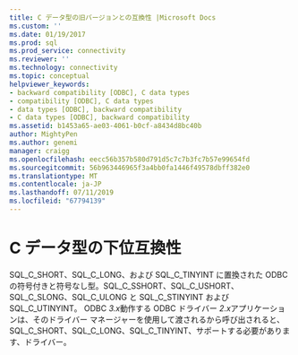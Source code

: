```yaml
---
title: C データ型の旧バージョンとの互換性 |Microsoft Docs
ms.custom: ''
ms.date: 01/19/2017
ms.prod: sql
ms.prod_service: connectivity
ms.reviewer: ''
ms.technology: connectivity
ms.topic: conceptual
helpviewer_keywords:
- backward compatibility [ODBC], C data types
- compatibility [ODBC], C data types
- data types [ODBC], backward compatibility
- C data types [ODBC], backward compatibility
ms.assetid: b1453a65-ae03-4061-b0cf-a8434d8bc40b
author: MightyPen
ms.author: genemi
manager: craigg
ms.openlocfilehash: eecc56b357b580d791d5c7c7b3fc7b57e99654fd
ms.sourcegitcommit: 56b963446965f3a4bb0fa1446f49578dbff382e0
ms.translationtype: MT
ms.contentlocale: ja-JP
ms.lasthandoff: 07/11/2019
ms.locfileid: "67794139"
---
```

# <a name="backward-compatibility-of-c-data-types"></a>C データ型の下位互換性
SQL_C_SHORT、SQL_C_LONG、および SQL_C_TINYINT に置換された ODBC の符号付きと符号なし型。SQL_C_SSHORT、SQL_C_USHORT、SQL_C_SLONG、SQL_C_ULONG と SQL_C_STINYINT および SQL_C_UTINYINT。 ODBC *3.x*動作する ODBC ドライバー *2.x*アプリケーションは、そのドライバー マネージャーを使用して渡されるから呼び出されると、SQL_C_SHORT、SQL_C_LONG、SQL_C_TINYINT、サポートする必要があります、ドライバー。
